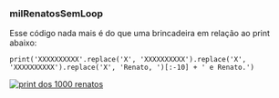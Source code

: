 ### milRenatosSemLoop
Esse código nada mais é do que uma brincadeira em relação ao print abaixo:

    print('XXXXXXXXXX'.replace('X', 'XXXXXXXXXX').replace('X', 'XXXXXXXXXX').replace('X', 'Renato, ')[:-10] + ' e Renato.')

[![print dos 1000 renatos](https://pbs.twimg.com/media/EyOh6TGWgAoQdq3?format=png&name=large "print dos 1000 renatos")](https://twitter.com/EuNumTo/status/1379126439094673412 "print dos 1000 renatos")